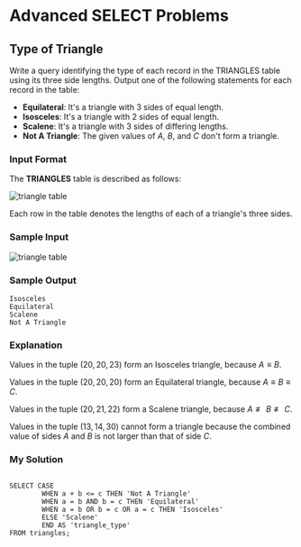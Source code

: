 # Advanced SELECT Problems

## Type of Triangle

Write a query identifying the type of each record in the TRIANGLES table using its three side lengths. Output one of the following statements for each record in the table:

* **Equilateral**: It's a triangle with $3$ sides of equal length.
* **Isosceles**: It's a triangle with $2$ sides of equal length.
* **Scalene**: It's a triangle with $3$ sides of differing lengths.
* **Not A Triangle**: The given values of $A$, $B$, and $C$ don't form a triangle.

### Input Format

The **TRIANGLES** table is described as follows:

![triangle table](https://s3.amazonaws.com/hr-challenge-images/12887/1443815629-ac2a843fb7-1.png "Triangle Table")

Each row in the table denotes the lengths of each of a triangle's three sides.

### Sample Input

![triangle table](https://s3.amazonaws.com/hr-challenge-images/12887/1443815827-cbfc1ca12b-2.png "Triangle Table")

### Sample Output

```
Isosceles
Equilateral
Scalene
Not A Triangle
```

### Explanation

Values in the tuple $(20,20,23)$ form an Isosceles triangle, because $A \equiv B$.

Values in the tuple $(20,20,20)$ form an Equilateral triangle, because $A \equiv B \equiv C$. 

Values in the tuple $(20,21,22)$ form a Scalene triangle, because $A \not\equiv B \not\equiv C$.

Values in the tuple $(13,14,30)$ cannot form a triangle because the combined value of sides $A$ and $B$ is not larger than that of side $C$.

### My Solution

```mysql

SELECT CASE 
        WHEN a + b <= c THEN 'Not A Triangle'
        WHEN a = b AND b = c THEN 'Equilateral'
        WHEN a = b OR b = c OR a = c THEN 'Isosceles'
        ELSE 'Scalene'
        END AS 'triangle_type'
FROM triangles;

```